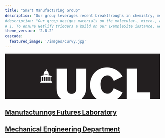 ```yaml
---
title: "Smart Manufacturing Group"
description: "Our group leverages recent breakthroughs in chemistry, mechanics, and manufacturing to design sophisticated materials capable of sensing, manipulating, and even learning from their environment."
#description: "Our group designs materials on the molecular-, micro-, and macro- length scales to produce materails with nested functionality that are capable of sensing, manipulating, and even learning from their environment"
# 1. To ensure Netlify triggers a build on our exampleSite instance, we need to change a file in the exampleSite directory.
theme_version: '2.8.2'
cascade:
  featured_image: '/images/curvy.jpg'
---
```

![image](static/images/UCL_logo.png)

## [Manufacturings Futures Laboratory](https://www.ucl.ac.uk/manufacturing-futures-lab/ucl-manufacturing-futures-lab)

## [Mechanical Engineering Department](https://www.ucl.ac.uk/mechanical-engineering/ucl-mechanical-engineering)
